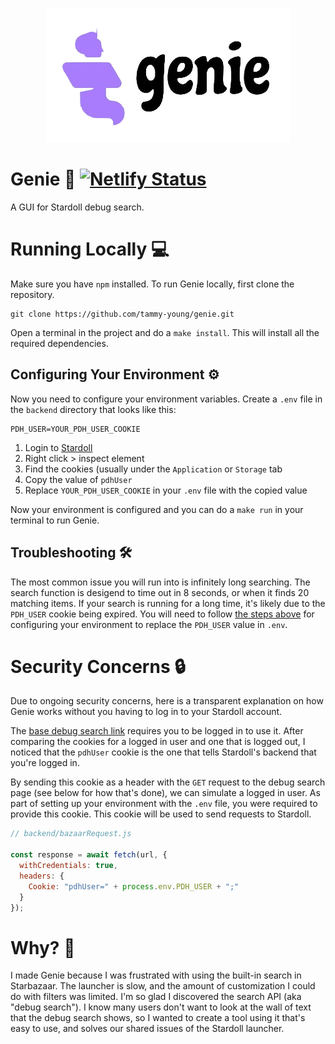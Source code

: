 <p align="center">
  <img src="https://github.com/tammy-young/genie/blob/main/frontend/public/genie-logo.png" />
</p>

# Genie 🧞 [![Netlify Status](https://api.netlify.com/api/v1/badges/87018c58-005a-4cd4-8ad0-1e74f63846da/deploy-status)](https://app.netlify.com/sites/stardoll-genie/deploys)
A GUI for Stardoll debug search.

# Running Locally 💻
Make sure you have `npm` installed.
To run Genie locally, first clone the repository.
```
git clone https://github.com/tammy-young/genie.git
```
Open a terminal in the project and do a `make install`. This will install all the required dependencies.

## Configuring Your Environment ⚙️
Now you need to configure your environment variables. Create a `.env` file in the `backend` directory that looks like this:
```
PDH_USER=YOUR_PDH_USER_COOKIE
```
1. Login to [Stardoll](http://www.stardoll.com/en/)
2. Right click > inspect element
3. Find the cookies (usually under the `Application` or `Storage` tab
4. Copy the value of `pdhUser`
5. Replace `YOUR_PDH_USER_COOKIE` in your `.env` file with the copied value

Now your environment is configured and you can do a `make run` in your terminal to run Genie.

## Troubleshooting 🛠️
The most common issue you will run into is infinitely long searching. The search function is desigend to time out in 8 seconds, or when it finds 20 matching items. If your search is running for a long time, it's likely due to the `PDH_USER` cookie being expired. You will need to follow [the steps above](https://github.com/tammy-young/genie?tab=readme-ov-file#configuring-your-environment) for configuring your environment to replace the `PDH_USER` value in `.env`.

# Security Concerns 🔒
Due to ongoing security concerns, here is a transparent explanation on how Genie works without you having to log in to your Stardoll account.

The [base debug search link](https://www.stardoll.com/en/com/user/getStarBazaar.php?search) requires you to be logged in to use it. After comparing the cookies for a logged in user and one that is logged out, I noticed that the `pdhUser` cookie is the one that tells Stardoll's backend that you're logged in.

By sending this cookie as a header with the `GET` request to the debug search page (see below for how that's done), we can simulate a logged in user. As part of setting up your environment with the `.env` file, you were required to provide this cookie. This cookie will be used to send requests to Stardoll.
```javascript
// backend/bazaarRequest.js

const response = await fetch(url, {
  withCredentials: true,
  headers: {
    Cookie: "pdhUser=" + process.env.PDH_USER + ";"
  }
});
```

# Why? 🤔
I made Genie because I was frustrated with using the built-in search in Starbazaar. The launcher is slow, and the amount of customization I could do with filters was limited. I'm so glad I discovered the search API (aka "debug search"). I know many users don't want to look at the wall of text that the debug search shows, so I wanted to create a tool using it that's easy to use, and solves our shared issues of the Stardoll launcher.
